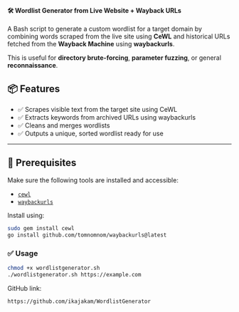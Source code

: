 #### 🛠️ Wordlist Generator from Live Website + Wayback URLs

A Bash script to generate a custom wordlist for a target domain by combining words scraped from the live site using **CeWL** and historical URLs fetched from the **Wayback Machine** using **waybackurls**.

This is useful for **directory brute-forcing**, **parameter fuzzing**, or general **reconnaissance**.


## 📦 Features

- ✅ Scrapes visible text from the target site using CeWL  
- ✅ Extracts keywords from archived URLs using waybackurls  
- ✅ Cleans and merges wordlists  
- ✅ Outputs a unique, sorted wordlist ready for use  

---

## 🧰 Prerequisites

Make sure the following tools are installed and accessible:

- [`cewl`](https://github.com/digininja/CeWL)
- [`waybackurls`](https://github.com/tomnomnom/waybackurls)

Install using:

```bash
sudo gem install cewl
go install github.com/tomnomnom/waybackurls@latest
```
### ✅ Usage

```bash
chmod +x wordlistgenerator.sh
./wordlistgenerator.sh https://example.com
```




GitHub link:
```
https://github.com/ikajakam/WordlistGenerator
```